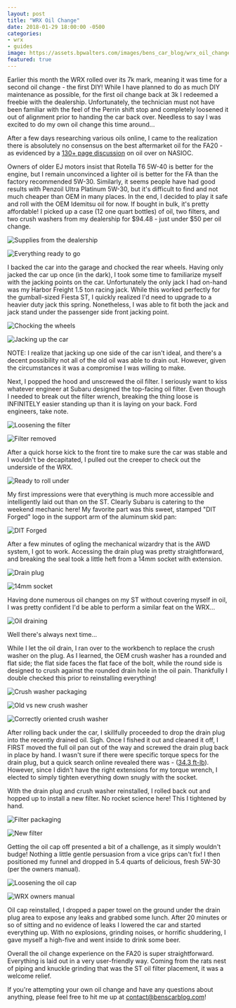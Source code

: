 ```yaml
---
layout: post
title: "WRX Oil Change"
date: 2018-01-29 18:00:00 -0500
categories:
- wrx
- guides
image: https://assets.bpwalters.com/images/bens_car_blog/wrx_oil_change/oil_supplies_unboxed.jpg
featured: true
---
```


<span class="is-first-letter">E</span>arlier this month the WRX rolled over its 7k mark, meaning it was time for a second oil change - the first DIY!  While I have planned to do as much DIY maintenance as possible, for the first oil change back at 3k I redeemed a freebie with the dealership.  Unfortunately, the technician must not have been familiar with the feel of the Perrin shift stop and completely loosened it out of alignment prior to handing the car back over.  Needless to say I was excited to do my own oil change this time around...

After a few days researching various oils online, I came to the realization there is absolutely no consensus on the best aftermarket oil for the FA20 - as evidenced by a [130+ page discussion](https://downtime.nasioc.com/forums/showthread.php?t=2657990) on oil over on NASIOC.

Owners of older EJ motors insist that Rotella T6 5W-40 is better for the engine, but I remain unconvinced a lighter oil is better for the FA than the factory recommended 5W-30.  Similarly, it seems people have had good results with Penzoil Ultra Platinum 5W-30, but it's difficult to find and not much cheaper than OEM in many places.  In the end, I decided to play it safe and roll with the OEM Idemitsu oil for now.  If bought in bulk, it's pretty affordable!  I picked up a case (12 one quart bottles) of oil, two filters, and two crush washers from my dealership for $94.48 - just under $50 per oil change.

![Supplies from the dealership](https://assets.bpwalters.com/images/bens_car_blog/wrx_oil_change/oil_supplies_box.jpg)

![Everything ready to go](https://assets.bpwalters.com/images/bens_car_blog/wrx_oil_change/oil_supplies_unboxed.jpg)

I backed the car into the garage and chocked the rear wheels.  Having only jacked the car up once (in the dark), I took some time to familiarize myself with the jacking points on the car.  Unfortunately the only jack I had on-hand was my Harbor Freight 1.5 ton racing jack.  While this worked perfectly for the gumball-sized Fiesta ST, I quickly realized I'd need to upgrade to a heavier duty jack this spring.  Nonetheless, I was able to fit both the jack and jack stand under the passenger side front jacking point.

![Chocking the wheels](https://assets.bpwalters.com/images/bens_car_blog/wrx_oil_change/wheel_chock.jpg)

![Jacking up the car](https://assets.bpwalters.com/images/bens_car_blog/wrx_oil_change/jacking.jpg)

NOTE: I realize that jacking up one side of the car isn't ideal, and there's a decent possibility not all of the old oil was able to drain out.  However, given the circumstances it was a compromise I was willing to make.

Next, I popped the hood and unscrewed the oil filter.  I seriously want to kiss whatever engineer at Subaru designed the top-facing oil filter.  Even though I needed to break out the filter wrench, breaking the thing loose is INFINITELY easier standing up than it is laying on your back.  Ford engineers, take note.

![Loosening the filter](https://assets.bpwalters.com/images/bens_car_blog/wrx_oil_change/loosening_filter.jpg)

![Filter removed](https://assets.bpwalters.com/images/bens_car_blog/wrx_oil_change/filter_removed.jpg)

After a quick horse kick to the front tire to make sure the car was stable and I wouldn't be decapitated, I pulled out the creeper to check out the underside of the WRX.

![Ready to roll under](https://assets.bpwalters.com/images/bens_car_blog/wrx_oil_change/jacked_up.jpg)

My first impressions were that everything is much more accessible and intelligently laid out than on the ST.  Clearly Subaru is catering to the weekend mechanic here!  My favorite part was this sweet, stamped "DIT Forged" logo in the support arm of the aluminum skid pan:

![DIT Forged](https://assets.bpwalters.com/images/bens_car_blog/wrx_oil_change/dit_forged.jpg)

After a few minutes of ogling the mechanical wizardry that is the AWD system, I got to work.  Accessing the drain plug was pretty straightforward, and breaking the seal took a little heft from a 14mm socket with extension.

![Drain plug](https://assets.bpwalters.com/images/bens_car_blog/wrx_oil_change/oil_pan.jpg)

![14mm socket](https://assets.bpwalters.com/images/bens_car_blog/wrx_oil_change/drain_socket.jpg)

Having done numerous oil changes on my ST without covering myself in oil, I was pretty confident I'd be able to perform a similar feat on the WRX...

![Oil draining](https://assets.bpwalters.com/images/bens_car_blog/wrx_oil_change/draining_oil.jpg)

Well there's always next time...

While I let the oil drain, I ran over to the workbench to replace the crush washer on the plug.  As I learned, the OEM crush washer has a rounded and flat side; the flat side faces the flat face of the bolt, while the round side is designed to crush against the rounded drain hole in the oil pain.  Thankfully I double checked this prior to reinstalling everything!

![Crush washer packaging](https://assets.bpwalters.com/images/bens_car_blog/wrx_oil_change/crush_washer_package.jpg)

![Old vs new crush washer](https://assets.bpwalters.com/images/bens_car_blog/wrx_oil_change/crush_washer_comparison.jpg)

![Correctly oriented crush washer](https://assets.bpwalters.com/images/bens_car_blog/wrx_oil_change/crush_washer_new.jpg)

After rolling back under the car, I skillfully proceeded to drop the drain plug into the recently drained oil.  Sigh.  Once I fished it out and cleaned it off, I FIRST moved the full oil pan out of the way and screwed the drain plug back in place by hand.  I wasn't sure if there were specific torque specs for the drain plug, but a quick search online revealed there was - ([34.3 ft-lb](https://forums.nasioc.com/forums/showthread.php?t=2678450)).  However, since I didn't have the right extensions for my torque wrench, I elected to simply tighten everything down snugly with the socket.

With the drain plug and crush washer reinstalled, I rolled back out and hopped up to install a new filter.  No rocket science here!  This I tightened by hand.

![Filter packaging](https://assets.bpwalters.com/images/bens_car_blog/wrx_oil_change/oil_filter_box.jpg)

![New filter](https://assets.bpwalters.com/images/bens_car_blog/wrx_oil_change/filter_new.jpg)

Getting the oil cap off presented a bit of a challenge, as it simply wouldn't budge!  Nothing a little gentle persuasion from a vice grips can't fix!  I then positioned my funnel and dropped in 5.4 quarts of delicious, fresh 5W-30 (per the owners manual).

![Loosening the oil cap](https://assets.bpwalters.com/images/bens_car_blog/wrx_oil_change/loosening_oil_cap.jpg)

![WRX owners manual](https://assets.bpwalters.com/images/bens_car_blog/wrx_oil_change/wrx_manual.jpg)

Oil cap reinstalled, I dropped a paper towel on the ground under the drain plug area to expose any leaks and grabbed some lunch.  After 20 minutes or so of sitting and no evidence of leaks I lowered the car and started everything up.  With no explosions, grinding noises, or horrific shuddering, I gave myself a high-five and went inside to drink some beer.

Overall the oil change experience on the FA20 is super straightforward.  Everything is laid out in a very user-friendly way.  Coming from the rats nest of piping and knuckle grinding that was the ST oil filter placement, it was a welcome relief.

If you're attempting your own oil change and have any questions about anything, please feel free to hit me up at [contact@benscarblog.com](mailto:contact@benscarblog.com)!